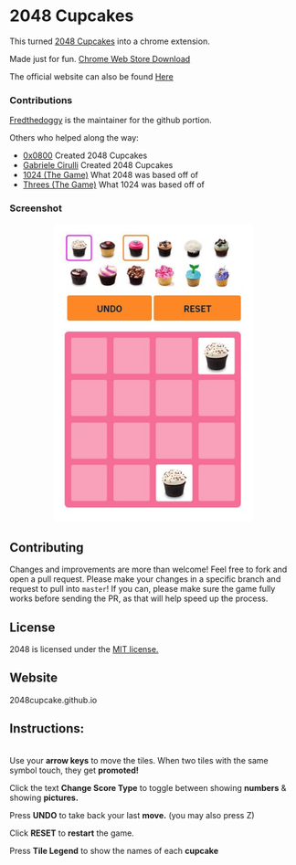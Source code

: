 
# 2048 Cupcakes
This turned [2048 Cupcakes](https://0x0800.github.io/2048-CUPCAKES/) into a chrome extension.

Made just for fun. [Chrome Web Store Download](https://chrome.google.com/webstore/detail/2048-cupcakes/bebbjaeaajgmpgndeagilpdhfamikjbe)

The official website can also be found [Here](http://2048cupcake.github.io)
### Contributions

[Fredthedoggy](https://github.com/fredthedoggy) is the maintainer for the github portion.

Others who helped along the way:

 - [0x0800](https://github.com/0x0800) Created 2048 Cupcakes
 - [Gabriele Cirulli](https://github.com/gabrielecirulli) Created 2048 Cupcakes
 - [1024 (The Game)](https://www.veewo.com/games/?name=1024) What 2048 was based off of
 - [Threes (The Game)](http://asherv.com/threes/) What 1024 was based off of

### Screenshot

<p align="center">
  <img src="https://raw.githubusercontent.com/2048cupcake/Extension/master/readme/screenshot.jpg" alt="Screenshot" width="350"></p>

## Contributing
Changes and improvements are more than welcome! Feel free to fork and open a pull request. Please make your changes in a specific branch and request to pull into `master`! If you can, please make sure the game fully works before sending the PR, as that will help speed up the process.

## License
2048 is licensed under the [MIT license.](https://github.com/2048cupcake/Extension/blob/master/LICENSE.txt)

## Website
2048cupcake.github.io

## Instructions: 
<br>
Use your <strong>arrow keys</strong> to move the tiles. When two tiles with the same symbol touch, they get <strong>promoted!</strong>

Click the text <strong>Change Score Type</strong> to toggle between showing <strong>numbers</strong> & showing <strong>pictures.</strong>

Press <strong>UNDO</strong> to take back your last <strong>move.</strong> (you may also press Z)

Click <strong>RESET</strong> to <strong>restart</strong> the game.

Press <strong>Tile Legend</strong> to show the names of each <strong>cupcake</strong>
